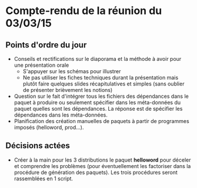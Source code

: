 Compte-rendu de la réunion du 03/03/15
======================================

Points d'ordre du jour
----------------------

* Conseils et rectifications sur le diaporama et la méthode à avoir pour une présentation orale
  * S'appuyer sur les schémas pour illustrer
  * Ne pas utiliser les fiches techniques durant la présentation mais plutôt faire quelques slides récapitulatives et simples (sans oublier de présenter brièvement les notions)
* Question sur le fait d'intégrer tous les fichiers des dépendances dans le paquet à produire ou seulement spécifier dans les méta-données du paquet quelles sont les dépendances. La réponse est de spécifier les dépendances dans les méta-données.
* Planification des création manuelles de paquets à partir de programmes imposés (helloword, prod...).

Décisions actées
----------------
* Créer à la main pour les 3 distributions le paquet **helloword** pour déceler et comprendre les problèmes (pour éventuellement les factoriser dans la procédure de génération des paquets). Les trois procédures seront rassemblées en 1 script.
